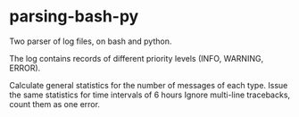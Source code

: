 # parsing-bash-py
Two parser of log files, on bash and python.

The log contains records of different priority levels (INFO, WARNING, ERROR).

Calculate general statistics for the number of messages of each type.
Issue the same statistics for time intervals of 6 hours
Ignore multi-line tracebacks, count them as one error.

